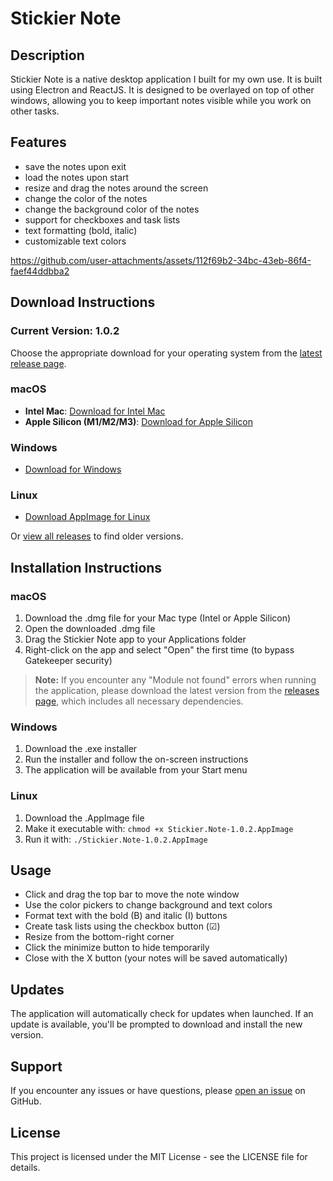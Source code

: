 # Stickier Note

## Description

Stickier Note is a native desktop application I built for my own use.
It is built using Electron and ReactJS. It is designed to be overlayed on top of other windows, allowing you to keep important notes visible while you work on other tasks.

## Features

- save the notes upon exit
- load the notes upon start
- resize and drag the notes around the screen
- change the color of the notes
- change the background color of the notes
- support for checkboxes and task lists
- text formatting (bold, italic)
- customizable text colors

https://github.com/user-attachments/assets/112f69b2-34bc-43eb-86f4-faef44ddbba2

## Download Instructions




### Current Version: 1.0.2

Choose the appropriate download for your operating system from the [latest release page](https://github.com/ejsinfuego/stickier-note/releases/latest).

### macOS
- **Intel Mac**: [Download for Intel Mac](https://github.com/ejsinfuego/stickier-note/releases/latest/download/Stickier.Note-1.0.2-mac-x64.dmg)
- **Apple Silicon (M1/M2/M3)**: [Download for Apple Silicon](https://github.com/ejsinfuego/stickier-note/releases/latest/download/Stickier.Note-1.0.2-mac-arm64.dmg)

### Windows
- [Download for Windows](https://github.com/ejsinfuego/stickier-note/releases/latest/download/Stickier.Note.Setup.1.0.2.exe)

### Linux
- [Download AppImage for Linux](https://github.com/ejsinfuego/stickier-note/releases/latest/download/Stickier.Note-1.0.2.AppImage)

Or [view all releases](https://github.com/ejsinfuego/stickier-note/releases) to find older versions.

## Installation Instructions

### macOS
1. Download the .dmg file for your Mac type (Intel or Apple Silicon)
2. Open the downloaded .dmg file
3. Drag the Stickier Note app to your Applications folder
4. Right-click on the app and select "Open" the first time (to bypass Gatekeeper security)

> **Note:** If you encounter any "Module not found" errors when running the application, please download the latest version from the [releases page](https://github.com/ejsinfuego/stickier-note/releases/latest), which includes all necessary dependencies.

### Windows
1. Download the .exe installer
2. Run the installer and follow the on-screen instructions
3. The application will be available from your Start menu

### Linux
1. Download the .AppImage file
2. Make it executable with: `chmod +x Stickier.Note-1.0.2.AppImage`
3. Run it with: `./Stickier.Note-1.0.2.AppImage`

## Usage

- Click and drag the top bar to move the note window
- Use the color pickers to change background and text colors
- Format text with the bold (B) and italic (I) buttons
- Create task lists using the checkbox button (☑)
- Resize from the bottom-right corner
- Click the minimize button to hide temporarily
- Close with the X button (your notes will be saved automatically)

## Updates

The application will automatically check for updates when launched. If an update is available, you'll be prompted to download and install the new version.

## Support

If you encounter any issues or have questions, please [open an issue](https://github.com/ejsinfuego/stickier-note/issues) on GitHub.

## License

This project is licensed under the MIT License - see the LICENSE file for details.
